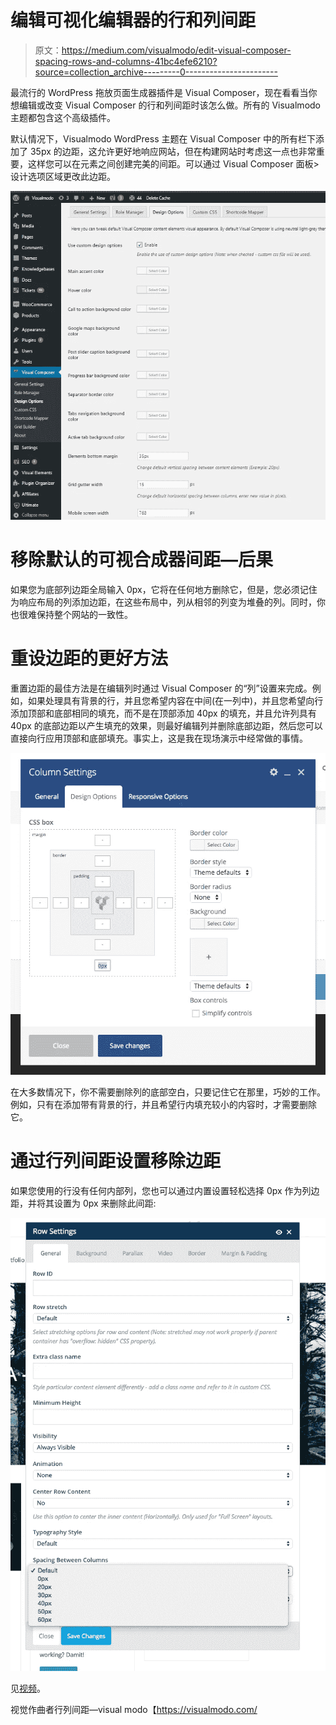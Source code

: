 # 编辑可视化编辑器的行和列间距

> 原文：<https://medium.com/visualmodo/edit-visual-composer-spacing-rows-and-columns-41bc4efe6210?source=collection_archive---------0----------------------->

最流行的 WordPress 拖放页面生成器插件是 Visual Composer，现在看看当你想编辑或改变 Visual Composer 的行和列间距时该怎么做。所有的 Visualmodo 主题都包含这个高级插件。

默认情况下，Visualmodo WordPress 主题在 Visual Composer 中的所有栏下添加了 35px 的边距，这允许更好地响应网站，但在构建网站时考虑这一点也非常重要，这样您可以在元素之间创建完美的间距。可以通过 Visual Composer 面板>设计选项区域更改此边距。

![](img/c8eaed90efbda63ed37499224ca57c53.png)

# 移除默认的可视合成器间距—后果

如果您为底部列边距全局输入 0px，它将在任何地方删除它，但是，您必须记住为响应布局的列添加边距，在这些布局中，列从相邻的列变为堆叠的列。同时，你也很难保持整个网站的一致性。

# 重设边距的更好方法

重置边距的最佳方法是在编辑列时通过 Visual Composer 的“列”设置来完成。例如，如果处理具有背景的行，并且您希望内容在中间(在一列中)，并且您希望向行添加顶部和底部相同的填充，而不是在顶部添加 40px 的填充，并且允许列具有 40px 的底部边距以产生填充的效果，则最好编辑列并删除底部边距，然后您可以直接向行应用顶部和底部填充。事实上，这是我在现场演示中经常做的事情。

![](img/7bd9d752618a013f3f0b82a6cba9f0b5.png)

在大多数情况下，你不需要删除列的底部空白，只要记住它在那里，巧妙的工作。例如，只有在添加带有背景的行，并且希望行内填充较小的内容时，才需要删除它。

# 通过行列间距设置移除边距

如果您使用的行没有任何内部列，您也可以通过内置设置轻松选择 0px 作为列边距，并将其设置为 0px 来删除此间距:

![](img/898f8031331d74b8e9a032d8d5c49201.png)

见[视频](https://www.youtube.com/watch?v=_zvLtpksu1o)。

视觉作曲者行列间距—visual modo【https://visualmodo.com/ 